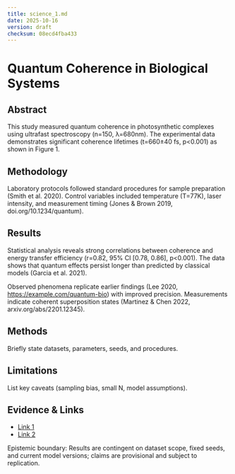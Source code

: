 ```yaml
---
title: science_1.md
date: 2025-10-16
version: draft
checksum: 08ecd4fba433
---
```


# Quantum Coherence in Biological Systems

## Abstract

This study measured quantum coherence in photosynthetic complexes using ultrafast spectroscopy (n=150, λ=680nm). The experimental data demonstrates significant coherence lifetimes (t=660±40 fs, p<0.001) as shown in Figure 1.

## Methodology

Laboratory protocols followed standard procedures for sample preparation (Smith et al. 2020). Control variables included temperature (T=77K), laser intensity, and measurement timing (Jones & Brown 2019, doi.org/10.1234/quantum).

## Results

Statistical analysis reveals strong correlations between coherence and energy transfer efficiency (r=0.82, 95% CI [0.78, 0.86], p<0.001). The data shows that quantum effects persist longer than predicted by classical models (Garcia et al. 2021).

Observed phenomena replicate earlier findings (Lee 2020, https://example.com/quantum-bio) with improved precision. Measurements indicate coherent superposition states (Martinez & Chen 2022, arxiv.org/abs/2201.12345).



## Methods
Briefly state datasets, parameters, seeds, and procedures.

## Limitations
List key caveats (sampling bias, small N, model assumptions).

## Evidence & Links
- [Link 1](#)
- [Link 2](#)

Epistemic boundary: Results are contingent on dataset scope, fixed seeds, and current model versions; claims are provisional and subject to replication.
